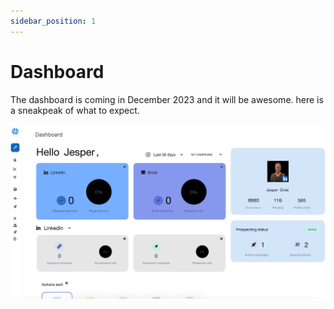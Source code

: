 ```yaml
---
sidebar_position: 1
---
```


# Dashboard

The dashboard is coming in December 2023 and it will be awesome. here is a sneakpeak of what to expect.

![AI in Automation](./img/dashboard.png)
